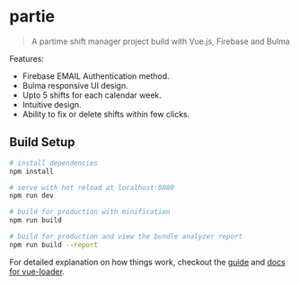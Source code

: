 # partie

> A partime shift manager project build with Vue.js, Firebase and Bulma

Features: 
  - Firebase EMAIL Authentication method.
  - Bulma responsive UI design.
  - Upto 5 shifts for each calendar week.
  - Intuitive design.
  - Ability to fix or delete shifts within few clicks.
 



## Build Setup

``` bash
# install dependencies
npm install

# serve with hot reload at localhost:8080
npm run dev

# build for production with minification
npm run build

# build for production and view the bundle analyzer report
npm run build --report
```

For detailed explanation on how things work, checkout the [guide](http://vuejs-templates.github.io/webpack/) and [docs for vue-loader](http://vuejs.github.io/vue-loader).

